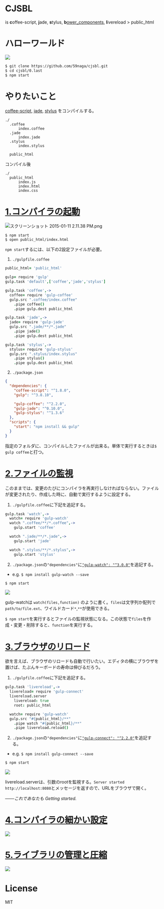 # CJSBL
is **c**offee-script, **j**ade, **s**tylus, **b**[ower_components](https://www.npmjs.com/package/gulp-jsfy), **l**ivereload > public_html

# ハローワールド
![](http://i.gyazo.com/5612fd5db2051401c5486890302b1355.gif)

```bash
$ git clone https://github.com/59naga/cjsbl.git
$ cd cjsbl/0.last
$ npm start
```

# やりたいこと
[coffee-script](http://coffeescript.org/), [jade](http://qiita.com/sasaplus1/items/189560f80cf337d40fdf), [stylus](http://kyosuke.tumblr.com/post/14003234226/stylus) をコンパイルする。

```
./
  .coffee
      index.coffee
  .jade
      index.jade
  .stylus
      index.stylus

  public_html
```

コンパイル後

```
./
  public_html
      index.js
      index.html
      index.css
```

# [1.コンパイラの起動](https://github.com/59naga/cjsbl/tree/master/1.first)

![スクリーンショット 2015-01-11 2.11.38 PM.png](http://i.gyazo.com/cb74e3af00d40bc4b0257619c458ae10.gif)

```
$ npm start
$ open public_html/index.html
```

`npm start`するには、以下の2設定ファイルが必要。

1. `./gulpfile.coffee`
  ```coffeescript
  public_html= 'public_html'

  gulp= require 'gulp'
  gulp.task 'default',['coffee','jade','stylus']

  gulp.task 'coffee',->
    coffee= require 'gulp-coffee'
    gulp.src ".coffee/index.coffee"
      .pipe coffee()
      .pipe gulp.dest public_html

  gulp.task 'jade',->
    jade= require 'gulp-jade'
    gulp.src ".jade/**/*.jade"
      .pipe jade()
      .pipe gulp.dest public_html

  gulp.task 'stylus',->
    stylus= require 'gulp-stylus'
    gulp.src ".stylus/index.stylus"
      .pipe stylus()
      .pipe gulp.dest public_html
  ```
2. `./package.json`
  ```json
  {
    "dependencies": {
      "coffee-script": "^1.8.0",
      "gulp": "^3.8.10",

      "gulp-coffee": "^2.2.0",
      "gulp-jade": "^0.10.0",
      "gulp-stylus": "^1.3.6"
    },
    "scripts": {
      "start": "npm install && gulp"
    }
  }
  ```

指定のフォルダに、コンパイルしたファイルが出来る。単体で実行するときは`$ gulp coffee`と打つ。

# [2.ファイルの監視](https://github.com/59naga/cjsbl/tree/master/2.second)
このままでは、変更のたびにコンパイラを再実行しなければならない。ファイルが変更されたり、作成した時に、自動で実行するように設定する。

1. `./gulpfile.coffee`に下記を追記する。
  ```coffeescript
  gulp.task 'watch',->
    watch= require 'gulp-watch'
    watch ".coffee/**/*.coffee",->
      gulp.start 'coffee'

    watch ".jade/**/*.jade",->
      gulp.start 'jade'

    watch ".stylus/**/*.stylus",->
      gulp.start 'stylus'
  ```

2. `./package.json`の`"dependencies"`に[`"gulp-watch": "^3.0.0"`](https://www.npmjs.com/package/gulp-watch)を追記する。
  * e.g. `$ npm install gulp-watch --save`

```bash
$ npm start
```
![](http://i.gyazo.com/63c9b787998699285a1c3c1eb018b19b.gif)

gulp-watchは `watch(files,function)` のように書く。`files`は文字列か配列で`path/to/file.ext`、ワイルドカード`*`,`**`が使用できる。

`$ npm start`を実行するとファイルの監視状態になる。この状態で`files`を作成・変更・削除すると、`function`を実行する。

# [3.ブラウザのリロード](https://github.com/59naga/cjsbl/tree/master/3.third)
欲を言えば、ブラウザのリロードも自動で行いたい。エディタの横にブラウザを置けば、たぶんキーボードの寿命は伸びるだろう。

1. `./gulpfile.coffee`に下記を追記する。
  ```coffeescript
  gulp.task 'livereload',->
    livereload= require 'gulp-connect'
    livereload.server
      livereload: true
      root: public_html

    watch= require 'gulp-watch'
    gulp.src "#{public_html}/**"
      .pipe watch "#{public_html}/**"
      .pipe livereload.reload()
  ```

2. `./package.json`の`"dependencies"`に[`"gulp-connect": "^2.2.0"`](https://www.npmjs.com/package/gulp-connect)を追記する。
  * e.g. `$ npm install gulp-connect --save`

```bash
$ npm start
```
![](http://i.gyazo.com/62f0d229feb0180820dd8ecc26529cb2.gif)

livereload.serverは、引数のrootを監視する。`Server started http://localhost:8080`とメッセージを返すので、URLをブラウザで開く。

*───これであなたも Getting started.*


# [4.コンパイラの細かい設定](https://github.com/59naga/cjsbl/tree/master/0.last)
<!-- ところがトムは実際にコーディングを始めてみて、さらに快適な環境を望むようになった。
* coffee
  * ファイルを分割して、[require](https://github.com/59naga/app.jip)で読み込み、１ファイルにまとめる。
* jade
  * ヘッダー、フッターなどの共通部を使い回す。ただし、公開するhtmlのファイル構造をイメージしやすいように、.jadeの構造を使いまわす。
* stylus
  * ページごとの局所的なデザインを、jadeと同じファイル構造に書く。初期設定やmixinをコンパイルせず、importして使う。
* bower
  * `$ bower install jquery moment animate.css`して、すぐに使いたい。
 -->
![](https://qiita-image-store.s3.amazonaws.com/0/28576/02085a0f-c57f-c933-661c-f0b7d496ddc2.png)

# [5.ライブラリの管理と圧縮](https://github.com/59naga/cjsbl/tree/master/0.last)
![](https://qiita-image-store.s3.amazonaws.com/0/28576/02085a0f-c57f-c933-661c-f0b7d496ddc2.png)

# License
  MIT